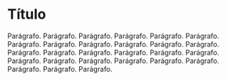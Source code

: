 # Título

Parágrafo. Parágrafo. Parágrafo. Parágrafo. Parágrafo. Parágrafo. Parágrafo. Parágrafo. Parágrafo. Parágrafo. Parágrafo. Parágrafo. Parágrafo. Parágrafo. Parágrafo. Parágrafo. Parágrafo. Parágrafo. Parágrafo. Parágrafo. Parágrafo. Parágrafo. Parágrafo. Parágrafo. Parágrafo. Parágrafo. Parágrafo.